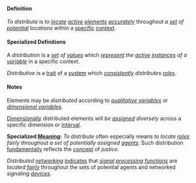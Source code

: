 #### Definition

*To distribute* is *to [locate](https://github.com/gcassel/Modular-Organization-Terminology/blob/master/terms/location.md) [active](https://github.com/gcassel/Modular-Organization-Terminology/blob/master/terms/active.md) [elements](https://github.com/gcassel/Modular-Organization-Terminology/blob/master/terms/element.md) [accurately](https://github.com/gcassel/Modular-Organization-Terminology/blob/master/terms/accuracy.md)* throughout *a [set](https://github.com/gcassel/Modular-Organization-Terminology/blob/master/terms/set.md) of [potential](https://github.com/gcassel/Modular-Organization-Terminology/blob/master/terms/potential.md) locations* within a [specific](https://github.com/gcassel/Modular-Organization-Terminology/blob/master/terms/specific.md) [context](https://github.com/gcassel/Modular-Organization-Terminology/blob/master/terms/context.md).

#### Specialized Definitions

A *distribution* is a *[set](https://github.com/gcassel/Modular-Organization-Terminology/blob/master/terms/set.md) of [values](https://github.com/gcassel/Modular-Organization-Terminology/blob/master/terms/value.md)* which *[represent](https://github.com/gcassel/Modular-Organization-Terminology/blob/master/terms/represent.md) the [active](https://github.com/gcassel/Modular-Organization-Terminology/blob/master/terms/active.md) [instances](https://github.com/gcassel/Modular-Organization-Terminology/blob/master/terms/instance.md) of a [variable](https://github.com/gcassel/Modular-Organization-Terminology/blob/master/terms/variable.md)* in a specific context.

*Distributive* is a [trait](https://github.com/gcassel/Modular-Organizing-Terminology/blob/master/terms/trait.md) of a [system](https://github.com/gcassel/Modular-Organizing-Terminology/blob/master/terms/system.md) which *[consistently](https://github.com/gcassel/Modular-Organizing-Terminology/blob/master/terms/consistent.md) distributes [roles](https://github.com/gcassel/Modular-Organizing-Terminology/blob/master/terms/role.md)*.
	
#### Notes
		
Elements may be *distributed* according to *[qualitative variables](https://github.com/gcassel/Modular-Organization-Terminology/blob/master/terms/qualitative-variable.md)* or *[dimensional variables](https://github.com/gcassel/Modular-Organization-Terminology/blob/master/terms/dimensional-variable.md)*.
		
[Dimensionally](https://github.com/gcassel/Modular-Organization-Terminology/blob/master/terms/dimension.md) distributed elements will *be [assigned](https://github.com/gcassel/Modular-Organization-Terminology/blob/master/terms/assign.md) diversely* across a specific dimension or [interval](https://github.com/gcassel/Modular-Organization-Terminology/blob/master/terms/interval.md).
	
**Specialized [Meaning](https://github.com/gcassel/Modular-Organization-Terminology/blob/master/terms/mean.md):** *To distribute* often especially means *to locate [roles](https://github.com/gcassel/Modular-Organization-Terminology/blob/master/terms/role.md) fairly throughout a set of potentially assigned [agents](https://github.com/gcassel/Modular-Organization-Terminology/blob/master/terms/agent.md)*.  Such distribution [fundamentally](https://github.com/gcassel/Modular-Organization-Terminology/blob/master/terms/base.md) reflects the [concept](https://github.com/gcassel/Modular-Organization-Terminology/blob/master/terms/concept.md) of *justice*.

*Distributed [networking](https://github.com/gcassel/Modular-Organization-Terminology/blob/master/terms/network.md)* [indicates](https://github.com/gcassel/Modular-Organization-Terminology/blob/master/terms/indicate.md) that *[signal](https://github.com/gcassel/Modular-Organization-Terminology/blob/master/terms/signal.md) [processing](https://github.com/gcassel/Modular-Organization-Terminology/blob/master/terms/process.md) [functions](https://github.com/gcassel/Modular-Organization-Terminology/blob/master/terms/function.md)* are *located [fairly](https://github.com/gcassel/Modular-Organization-Terminology/blob/master/terms/fair.md)* throughout the sets of potential agents and networked *signaling [devices](https://github.com/gcassel/Modular-Organization-Terminology/blob/master/terms/tool.md).* 

